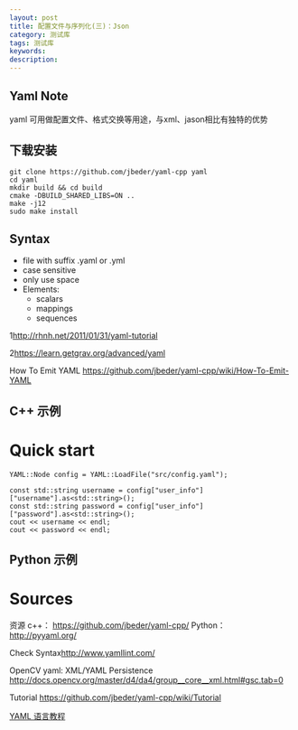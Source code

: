 ```yaml
---
layout: post
title: 配置文件与序列化(三)：Json
category: 测试库
tags: 测试库
keywords: 
description: 
---
```


## Yaml Note
yaml 可用做配置文件、格式交换等用途，与xml、jason相比有独特的优势


## 下载安装
```
git clone https://github.com/jbeder/yaml-cpp yaml
cd yaml
mkdir build && cd build
cmake -DBUILD_SHARED_LIBS=ON ..
make -j12
sudo make install
```

## Syntax
* file with suffix .yaml or .yml
* case sensitive
* only use space
* Elements:
	* scalars
	* mappings
	* sequences
	



1<http://rhnh.net/2011/01/31/yaml-tutorial>

2<https://learn.getgrav.org/advanced/yaml>

How To Emit YAML
<https://github.com/jbeder/yaml-cpp/wiki/How-To-Emit-YAML>



## C++ 示例


# Quick start
```
YAML::Node config = YAML::LoadFile("src/config.yaml");

const std::string username = config["user_info"]["username"].as<std::string>();
const std::string password = config["user_info"]["password"].as<std::string>();
cout << username << endl;
cout << password << endl;
```


## Python 示例

# Sources
资源
c++：
	https://github.com/jbeder/yaml-cpp/
Python：
	http://pyyaml.org/

Check Syntax<http://www.yamllint.com/>

OpenCV yaml:
XML/YAML Persistence
<http://docs.opencv.org/master/d4/da4/group__core__xml.html#gsc.tab=0>



Tutorial
<https://github.com/jbeder/yaml-cpp/wiki/Tutorial>

[YAML 语言教程](http://www.ruanyifeng.com/blog/2016/07/yaml.html)





